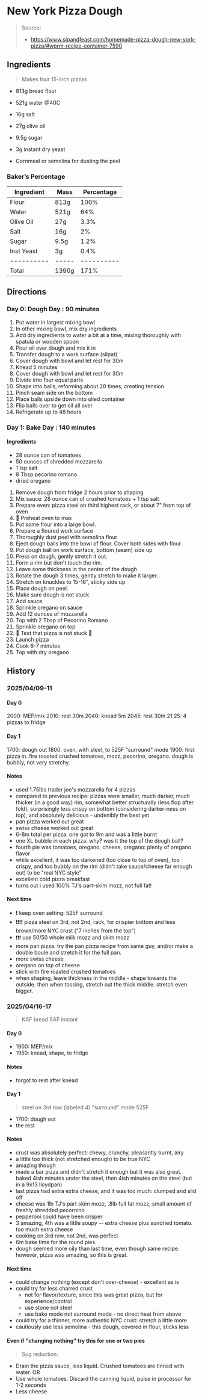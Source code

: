 # New York Pizza Dough

> Source:
> - https://www.sipandfeast.com/homemade-pizza-dough-new-york-pizza/#wprm-recipe-container-7590

## Ingredients

> Makes four 15-inch pizzas

- 813g bread flour
- 521g water @40C
- 16g salt 
- 27g olive oil
- 9.5g sugar
- 3g instant dry yeast

- Cornmeal or semolina for dusting the peel

### Baker’s Percentage

| Ingredient | Mass  | Percentage |
| ---------- | ----- | ---------- |
| Flour      | 813g  | 100%       |
| Water      | 521g  | 64%        |
| Olive Oil  | 27g   | 3.3%       |
| Salt       | 16g   | 2%         |
| Sugar      | 9.5g  | 1.2%       |
| Inst Yeast | 3g    | 0.4%       |
| ---------- | ----- | ---------- |
| Total      | 1390g | 171%       |

## Directions

### Day 0: Dough Day : 90 minutes

1. Put water in largest mixing bowl
2. In other mixing bowl, mix dry ingredients
3. Add dry ingredients to water a bit at a time, mixing thoroughly with spatula or wooden spoon
4. Pour oil over dough and mix it in
5. Transfer dough to a work surface (silpat)
6. Cover dough with bowl and let rest for 30m 
7. Knead 5 minutes
8. Cover dough with bowl and let rest for 30m 
9. Divide into four equal parts
10. Shape into balls, reforming about 20 times, creating tension
11. Pinch seam side on the bottom
12. Place balls upside down into oiled container
13. Flip balls over to get oil all over
14. Refrigerate up to 48 hours

### Day 1: Bake Day : 140 minutes

#### Ingredients

- 28 ounce can of tomatoes
- 50 ounces of shredded mozzarella
- 1 tsp salt
- 8 Tbsp pecorino romano
- dried oregano

1. Remove dough from fridge 2 hours prior to shaping
2. Mix sauce: 28 ounce can of crushed tomatoes + 1 tsp salt
3. Prepare oven: pizza steel on third highest rack, or about 7" from top of oven
4. 🚨 Preheat oven to max
5. Put some flour into a large bowl. 
6. Prepare a floured work surface
7. Thoroughly dust peel with semolina flour
8. Eject dough balls into the bowl of flour. Cover both sides with flour.
9. Put dough ball on work surface, bottom (seam) side up
10. Press on dough, gently stretch it out. 
11. Form a rim but don't touch the rim. 
12. Leave some thickness in the center of the dough
13. Rotate the dough 3 times, gently stretch to make it larger.
14. Stretch on knuckles to 15-16", sticky side up
15. Place dough on peel. 
16. Make sure dough is not stuck
17. Add sauce. 
18. Sprinkle oregano on sauce
19. Add 12 ounces of mozzarella
20. Top with 2 Tbsp of Pecorino Romano 
19. Sprinkle oregano on top
20. 🚨 Test that pizza is not stuck 🚨
21. Launch pizza
22. Cook 6-7 minutes
23. Top with dry oregano

## History

### 2025/04/09-11

#### Day 0

2000: MEP/mix
2010: rest 30m
2040: knead 5m
2045: rest 30m
21:25: 4 pizzas to fridge

#### Day 1

1700: dough out
1800: oven, with steel, to 525F "surround" mode
1900: first pizza in. fire roasted crushed tomatoes, mozz, pecorino, oregano. dough is bubbly, not very stretchy.

#### Notes
- used 1.75lbs trader joe's mozzarella for 4 pizzas
- compared to previous recipe: pizzas were smaller, much darker, much thicker (in a good way) rim, somewhat better structurally (less flop after fold), surprisingly less crispy on bottom (considering darker-ness on top), and absolutely delicious - undenibly the best yet
- pan pizza worked out great
- swiss cheese worked out great
- 6-8m total per pizza. one got to 9m and was a little burnt
- one XL bubble in each pizza. why? was it the top of the dough ball?
- fourth pie was tomatoes, oregano, cheese, oregano: plenty of oregano flavor
- while excellent, it was too darkened (too close to top of oven), too crispy, and too bubbly on the rim (didn't take sauce/cheese far enough out) to be "real NYC style"
- excellent cold pizza breakfast 
- turns out i used 100% TJ's part-skim mozz, not full fat!

#### Next time

- ❗️ keep oven setting: 525F surround
- ❗️❗️❗️❗️ pizza steel on 3rd, not 2nd, rack, for crispier bottom and less brown/more NYC crust ("7 inches from the top")
- ❗️❗️❗️ use 50/50 whole milk mozz and skim mozz
- more pan pizza. try the pan pizza recipe from same guy, and/or make a double boule and stretch it for the full pan.
- more swiss cheese
- oregano on top of cheese
- stick with fire roasted crushed tomatoes
- when shaping, leave thickness in the middle - shape towards the outside. then when tossing, stretch out the thick middle. stretch even bigger.

### 2025/04/16-17

> KAF bread
> SAF instant

#### Day 0

- 1900: MEP/mix
- 1950: knead, shape, to fridge

#### Notes

- forgot to rest after knead

#### Day 1

> steel on 3rd row (labeled 4)
> "surround" mode 525F

- 1700: dough out
- the rest

#### Notes

- crust was absolutely perfect: chewy, crunchy, pleasantly burnt, airy
- a little too thick (not stretched enough) to be true NYC
- amazing though
- made a bar pizza and didn't stretch it enough but it was also great. baked 4ish minutes under the steel, then 4ish minutes on the steel (but in a 9x13 lloydpan)
- last pizza had extra extra cheese, and it was too much: clumped and slid off
- cheese was 1lb TJ's part skim mozz, .8lb full fat mozz, small amount of freshly shredded pecornino
- pepperoni could have been crisper
- 3 amazing, 4th was a little soupy -- extra cheese plus sundried tomato. too much extra cheese
- cooking on 3rd row, not 2nd, was perfect
- 6m bake time for the round pies.
- dough seemed more oily than last time, even though same recipe. however, pizza was amazing, so this is great.

#### Next time

- could change nothing (except don't over-cheese) - excellent as is
- could try for less charred crust 
    - not for flavor/texture, since this was great pizza, but for experience/control
    - use stone not steel
    - use bake mode not surround mode - no direct heat from above
- could try for a thinner, more authentic NYC crust: stretch a little more
- cautiously use less semolina - this dough, covered in flour, sticks less

#### Even if "changing nothing" try this for one or two pies

> Sog reduction:

- Drain the pizza sauce, less liquid. Crushed tomatoes are tinned with water.
 OR
- Use whole tomatoes. Discard the canning liquid, pulse in processor for 1-2 seconds
- Less cheese
